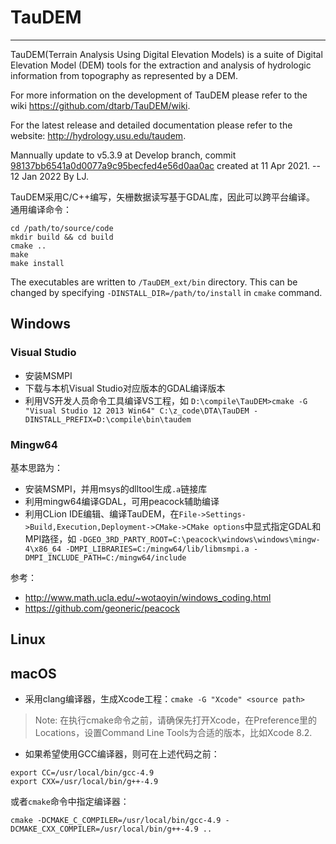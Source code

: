 # TauDEM
---------------------------
TauDEM(Terrain Analysis Using Digital Elevation Models) is a suite of Digital Elevation Model (DEM) tools for the extraction and analysis of hydrologic information from topography as represented by a DEM.

For more information on the development of TauDEM please refer to the wiki https://github.com/dtarb/TauDEM/wiki.

For the latest release and detailed documentation please refer to the website: http://hydrology.usu.edu/taudem.

Mannually update to v5.3.9 at Develop branch, commit [98137bb6541a0d0077a9c95becfed4e56d0aa0ac](hhttps://github.com/dtarb/TauDEM/commit/98137bb6541a0d0077a9c95becfed4e56d0aa0ac) created at 11 Apr 2021. -- 12 Jan 2022 By LJ.


TauDEM采用C/C++编写，矢栅数据读写基于GDAL库，因此可以跨平台编译。
通用编译命令：

```shell
cd /path/to/source/code
mkdir build && cd build
cmake ..
make
make install
```
The executables are written to `/TauDEM_ext/bin` directory. 
This can be changed by specifying `-DINSTALL_DIR=/path/to/install` in `cmake` command.

## Windows
### Visual Studio
+ 安装MSMPI
+ 下载与本机Visual Studio对应版本的GDAL编译版本
+ 利用VS开发人员命令工具编译VS工程，如
`D:\compile\TauDEM>cmake -G "Visual Studio 12 2013 Win64" C:\z_code\DTA\TauDEM -DINSTALL_PREFIX=D:\compile\bin\taudem`
### Mingw64
基本思路为：
+ 安装MSMPI，并用msys的dlltool生成`.a`链接库
+ 利用mingw64编译GDAL，可用peacock辅助编译
+ 利用CLion IDE编辑、编译TauDEM，在`File->Settings->Build,Execution,Deployment->CMake->CMake options`中显式指定GDAL和MPI路径，如
`-DGEO_3RD_PARTY_ROOT=C:\peacock\windows\windows\mingw-4\x86_64 -DMPI_LIBRARIES=C:/mingw64/lib/libmsmpi.a -DMPI_INCLUDE_PATH=C:/mingw64/include`

参考：
+ http://www.math.ucla.edu/~wotaoyin/windows_coding.html
+ https://github.com/geoneric/peacock

## Linux

## macOS

+ 采用clang编译器，生成Xcode工程：`cmake -G "Xcode" <source path>`

> Note: 在执行cmake命令之前，请确保先打开Xcode，在Preference里的Locations，设置Command Line Tools为合适的版本，比如Xcode 8.2.

+ 如果希望使用GCC编译器，则可在上述代码之前：
```shell
export CC=/usr/local/bin/gcc-4.9
export CXX=/usr/local/bin/g++-4.9
```
或者`cmake`命令中指定编译器：
```shell
cmake -DCMAKE_C_COMPILER=/usr/local/bin/gcc-4.9 -DCMAKE_CXX_COMPILER=/usr/local/bin/g++-4.9 ..
```
